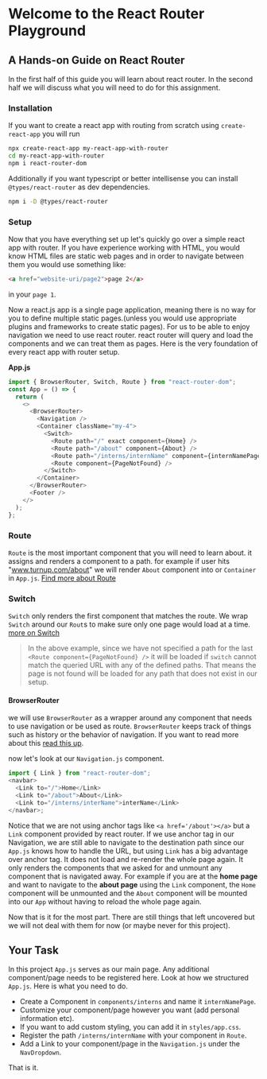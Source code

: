# Welcome to the React Router Playground

## A Hands-on Guide on React Router

In the first half of this guide you will learn about react router. In the second half we will discuss what you will need to do for this assignment.

### Installation

If you want to create a react app with routing from scratch using `create-react-app` you will run

```sh
npx create-react-app my-react-app-with-router
cd my-react-app-with-router
npm i react-router-dom
```

Additionally if you want typescript or better intellisense you can install `@types/react-router` as dev dependencies.

```sh
npm i -D @types/react-router
```

### Setup

Now that you have everything set up let's quickly go over a simple react app with router. If you have experience working with HTML, you would know HTML files are static web pages and in order to navigate between them you would use something like:

```html
<a href="website-uri/page2">page 2</a>
```

in your `page 1`.

Now a react.js app is a single page application, meaning there is no way for you to define multiple static pages.(unless you would use appropriate plugins and frameworks to create static pages). For us to be able to enjoy navigation we need to use react router. react router will query and load the components and we can treat them as pages. Here is the very foundation of every react app with router setup.

**App.js**

```js
import { BrowserRouter, Switch, Route } from "react-router-dom";
const App = () => {
  return (
    <>
      <BrowserRouter>
        <Navigation />
        <Container className="my-4">
          <Switch>
            <Route path="/" exact component={Home} />
            <Route path="/about" component={About} />
            <Route path="/interns/internName" component={internNamePage} />
            <Route component={PageNotFound} />
          </Switch>
        </Container>
      </BrowserRouter>
      <Footer />
    </>
  );
};
```

### Route

`Route` is the most important component that you will need to learn about. it assigns and renders a component to a path. for example if user hits "www.turnup.com/about" we will render `About` component into or `Container` in `App.js`. [Find more about Route](https://reactrouter.com/web/api/Route)

### Switch

`Switch` only renders the first component that matches the route. We wrap `Switch` around our `Rout`s to make sure only one page would load at a time. [more on Switch](https://reactrouter.com/web/api/Switch)

> In the above example, since we have not specified a path for the last `<Route component={PageNotFound} />` it will be loaded if `switch` cannot match the queried URL with any of the defined paths. That means the page is not found will be loaded for any path that does not exist in our setup.

#### BrowserRouter

we will use `BrowserRouter` as a wrapper around any component that needs to use navigation or be used as route. `BrowserRouter` keeps track of things such as history or the behavior of navigation. If you want to read more about this [read this up](https://reactrouter.com/web/api/BrowserRouter).

now let's look at our `Navigation.js` component.

```js
import { Link } from "react-router-dom";
<navbar>
  <Link to="/">Home</Link>
  <Link to="/about">About</Link>
  <Link to="/interns/interName">interName</Link>
</navbar>;
```

Notice that we are not using anchor tags like `<a href='/about'></a>` but a `Link` component provided by react router. If we use anchor tag in our Navigation, we are still able to navigate to the destination path since our `App.js` knows how to handle the URL, but using `Link` has a big advantage over anchor tag. It does not load and re-render the whole page again. It only renders the components that we asked for and unmount any component that is navigated away. For example if you are at the **home page** and want to navigate to the **about page** using the `Link` component, the `Home` component will be unmounted and the `About` component will be mounted into our `App` without having to reload the whole page again.

Now that is it for the most part. There are still things that left uncovered but we will not deal with them for now (or maybe never for this project).

## Your Task

In this project `App.js` serves as our main page. Any additional component/page needs to be registered here. Look at how we structured `App.js`. Here is what you need to do.

- Create a Component in `components/interns` and name it `internNamePage`.
- Customize your component/page however you want (add personal information etc).
- If you want to add custom styling, you can add it in `styles/app.css`.
- Register the path `/interns/internName` with your component in `Route`.
- Add a Link to your component/page in the `Navigation.js` under the `NavDropdown`.

That is it. 
